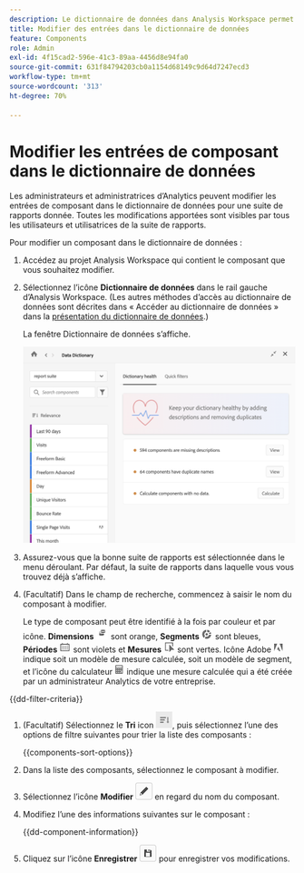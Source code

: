```yaml
---
description: Le dictionnaire de données dans Analysis Workspace permet aux utilisateurs et utilisatrices de cataloguer et de suivre les différents composants dans Analysis Workspace, y compris leur utilisation prévue, ceux qui sont approuvés, ceux qui sont des doublons, etc.
title: Modifier des entrées dans le dictionnaire de données
feature: Components
role: Admin
exl-id: 4f15cad2-596e-41c3-89aa-4456d8e94fa0
source-git-commit: 631f84794203cb0a1154d68149c9d64d7247ecd3
workflow-type: tm+mt
source-wordcount: '313'
ht-degree: 70%

---
```


# Modifier les entrées de composant dans le dictionnaire de données

Les administrateurs et administratrices d’Analytics peuvent modifier les entrées de composant dans le dictionnaire de données pour une suite de rapports donnée. Toutes les modifications apportées sont visibles par tous les utilisateurs et utilisatrices de la suite de rapports.

Pour modifier un composant dans le dictionnaire de données :

1. Accédez au projet Analysis Workspace qui contient le composant que vous souhaitez modifier.

1. Sélectionnez l’icône **Dictionnaire de données** dans le rail gauche d’Analysis Workspace. (Les autres méthodes d’accès au dictionnaire de données sont décrites dans « Accéder au dictionnaire de données » dans la [présentation du dictionnaire de données](/help/analyze/analysis-workspace/components/data-dictionary/data-dictionary-overview.md).)

   La fenêtre Dictionnaire de données s’affiche.

   ![Vue d’administration du dictionnaire de données.](assets/data-dictionary-admin.png)

1. Assurez-vous que la bonne suite de rapports est sélectionnée dans le menu déroulant. Par défaut, la suite de rapports dans laquelle vous vous trouvez déjà s’affiche.

1. (Facultatif) Dans le champ de recherche, commencez à saisir le nom du composant à modifier.

   Le type de composant peut être identifié à la fois par couleur et par icône. **Dimensions** ![Icône Dimension](assets/dimension-icon.png) sont orange, **Segments** ![Icône Segment](assets/segment-icon.png) sont bleues, **Périodes** ![Icône Période](assets/date-range-icon.png) sont violets et **Mesures** ![Icône Mesure](assets/default-metric-icon.png) sont vertes. Icône Adobe ![Icône Adobe](assets/default-calc-metric-icon.png) indique soit un modèle de mesure calculée, soit un modèle de segment, et l’icône du calculateur ![Icône Calcul](assets/calculated-metric-icon-created.png) indique une mesure calculée qui a été créée par un administrateur Analytics de votre entreprise.

{{dd-filter-criteria}}

1. (Facultatif) Sélectionnez le **Tri** icon ![Icône Tri des composants](assets/component-sort-icon.png), puis sélectionnez l’une des options de filtre suivantes pour trier la liste des composants :

   {{components-sort-options}}

1. Dans la liste des composants, sélectionnez le composant à modifier.

1. Sélectionnez l’icône **Modifier** ![icône Modifier le dictionnaire de données](assets/data-dictionary-edit-icon.png) en regard du nom du composant.

1. Modifiez l’une des informations suivantes sur le composant :

   {{dd-component-information}}

1. Cliquez sur l’icône **Enregistrer** ![icône Enregistrer le dictionnaire de données](assets/data-dictionary-save-icon.png) pour enregistrer vos modifications.
